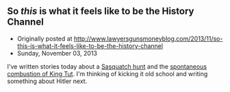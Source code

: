 ## So <em>this</em> is what it feels like to be the History Channel

 * Originally posted at http://www.lawyersgunsmoneyblog.com/2013/11/so-this-is-what-it-feels-like-to-be-the-history-channel
 * Sunday, November 03, 2013

I've written stories today about a [Sasquatch hunt](http://www.rawstory.com/rs/2013/11/03/three-men-arrested-after-accidental-shooting-during-bigfoot-hunt/) and the [spontaneous combustion of King Tut](http://www.rawstory.com/rs/2013/11/03/egyptologist-finds-evidence-that-king-tut-spontaneously-combusted/). I'm thinking of kicking it old school and writing something about Hitler next.